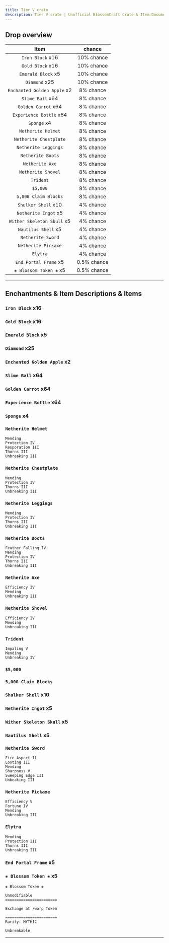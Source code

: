 ```yaml
---
title: Tier V crate
description: Tier V crate | Unofficial BlossomCraft Crate & Item Documentation
---
```


## Drop overview

|          Item          |   chance  |
|:----------------------:|:---------:|
|   `Iron Block` x16   | 10% chance |
|  `Gold Block` x16    | 10% chance |
|    `Emerald Block` x5  | 10% chance |
|    `Diamond` x25   | 10% chance |
| `Enchanted Golden Apple` x2   | 8% chance |
|   `Slime Ball` x64  | 8% chance |
|     `Golden Carrot` x64     | 8% chance |
|   `Experience Bottle` x64   | 8% chance |
|    `Sponge` x4    | 8% chance |
|    `Netherite Helmet`    | 8% chance |
|     `Netherite Chestplate`     | 8% chance |
| `Netherite Leggings` | 8% chance |
|   `Netherite Boots`   | 8% chance |
|    `Netherite Axe`   | 8% chance |
|     `Netherite Shovel`   | 8% chance |
| `Trident` | 8% chance |
|       `$5,000`      | 8% chance |
|    `5,000 Claim Blocks`   | 8% chance |
| `Shulker Shell` x10 | 4% chance |
|  `Netherite Ingot` x5  | 4% chance |
|      `Wither Skeleton Skull` x5   | 4% chance |
|   `Nautilus Shell` x5   | 4% chance |
|  `Netherite Sword`  | 4% chance |
|    `Netherite Pickaxe`   | 4% chance |
|    `Elytra`   | 4% chance |
|    `End Portal Frame` x5   | 0.5% chance |
|    `❀ Blossom Token ❀` x5   | 0.5% chance |

----

## Enchantments & Item Descriptions & Items

### `Iron Block` x16

### `Gold Block` x16

### `Emerald Block` x5

### `Diamond` x25

### `Enchanted Golden Apple` x2

### `Slime Ball` x64

### `Golden Carrot` x64

### `Experience Bottle` x64

### `Sponge` x4

### `Netherite Helmet`

```
Mending
Protection IV
Resporation III
Thorns III
Unbreaking III
```

### `Netherite Chestplate`

```
Mending
Protection IV
Thorns III
Unbreaking III
```

### `Netherite Leggings`

```
Mending
Protection IV
Thorns III
Unbreaking III
```

### `Netherite Boots`

```
Feather Falling IV
Mending
Protection IV
Thorns III
Unbreaking III
```

### `Netherite Axe`

```
Efficiency IV
Mending
Unbreaking III
```

### `Netherite Shovel`

```
Efficiency IV
Mending
Unbreaking III
```

### `Trident`

```
Impaling V
Mending
Unbreaking IV
```

### `$5,000`

### `5,000 Claim Blocks`

### `Shulker Shell` x10

### `Netherite Ingot` x5

### `Wither Skeleton Skull` x5

### `Nautilus Shell` x5

### `Netherite Sword`

```
Fire Aspect II
Looting III
Mending
Sharpness V
Sweeping Edge III
Unbeaking III
```

### `Netherite Pickaxe`

```
Efficiency V
Fortune IV
Mending
Unbreaking III
```

### `Elytra`

```
Mending
Protection III
Thorns III
Unbreaking III
```

### `End Portal Frame` x5

### `❀ Blossom Token ❀` x5

```
❀ Blossom Token ❀

Unmodifiable
=======================

Exchange at /warp Token

=======================
Rarity: MYTHIC

Unbreakable
```

----